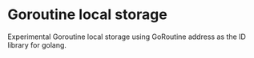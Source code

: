 # Goroutine local storage

Experimental Goroutine local storage using GoRoutine address as the ID library for golang.

